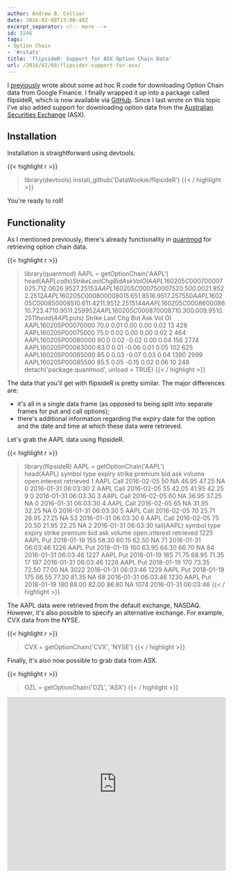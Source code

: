 ```yaml
---
author: Andrew B. Collier
date: 2016-02-08T15:00:48Z
excerpt_separator: <!-- more -->
id: 3246
tags:
- Option Chain
- '#rstats'
title: 'flipsideR: Support for ASX Option Chain Data'
url: /2016/02/08/flipsider-support-for-asx/
---
```


I [previously](http://www.exegetic.biz/blog/2015/01/download-option-chain-from-google-finance-in-r-an-update/) wrote about some ad hoc R code for downloading Option Chain data from Google Finance. I finally wrapped it up into a package called flipsideR, which is now available via [GitHub](https://github.com/DataWookie/flipsideR). Since I last wrote on this topic I've also added support for downloading option data from the [Australian Securities Exchange](http://www.asx.com.au/) (ASX).

<!--more-->

## Installation

Installation is straightforward using devtools.

{{< highlight r >}}
> library(devtools)
> install_github('DataWookie/flipsideR')
{{< / highlight >}}

You're ready to roll!

## Functionality

As I mentioned previously, there's already functionality in [quantmod](http://www.quantmod.com/) for retrieving option chain data.

{{< highlight r >}}
> library(quantmod)
> AAPL = getOptionChain('AAPL')
> head(AAPL$calls)
                    Strike  Last  Chg   Bid   Ask Vol OI
AAPL160205C00070000     70 25.71 2.06 26.95 27.25   1 53
AAPL160205C00075000     75 20.50 0.00 21.95 22.25   1  2
AAPL160205C00080000     80 15.65 1.85 16.95 17.25  75 50
AAPL160205C00085000     85 10.61 1.42 11.95 12.25 151 44
AAPL160205C00086000     86 10.72 3.47 10.95 11.25  99 52
AAPL160205C00087000     87 10.30 0.00  9.95 10.25   1  1
> head(AAPL$puts)
                    Strike Last   Chg  Bid  Ask  Vol   OI
AAPL160205P00070000   70.0 0.01  0.00 0.00 0.02   13  428
AAPL160205P00075000   75.0 0.02  0.00 0.00 0.02    2  464
AAPL160205P00080000   80.0 0.02 -0.02 0.00 0.04  156 2774
AAPL160205P00083000   83.0 0.01 -0.06 0.01 0.05  102  625
AAPL160205P00085000   85.0 0.03 -0.07 0.03 0.04 1390 2999
AAPL160205P00085500   85.5 0.05 -0.15 0.02 0.06   10  248
> detach('package:quantmod', unload = TRUE)
{{< / highlight >}}

The data that you'll get with flipsideR is pretty similar. The major differences are:

* it's all in a single data frame (as opposed to being split into separate frames for put and call options); 
* there's additional information regarding the expiry date for the option and the date and time at which these data were retrieved.

Let's grab the AAPL data using flipsideR.

{{< highlight r >}}
> library(flipsideR)
> AAPL = getOptionChain('AAPL')   
> head(AAPL)
  symbol type     expiry strike premium   bid   ask volume open.interest           retrieved
1   AAPL Call 2016-02-05     50      NA 46.95 47.25     NA             0 2016-01-31 06:03:30
2   AAPL Call 2016-02-05     55   42.05 41.95 42.25      9             0 2016-01-31 06:03:30
3   AAPL Call 2016-02-05     60      NA 36.95 37.25     NA             0 2016-01-31 06:03:30
4   AAPL Call 2016-02-05     65      NA 31.95 32.25     NA             0 2016-01-31 06:03:30
5   AAPL Call 2016-02-05     70   25.71 26.95 27.25     NA            53 2016-01-31 06:03:30
6   AAPL Call 2016-02-05     75   20.50 21.95 22.25     NA             2 2016-01-31 06:03:30
> tail(AAPL)
     symbol type     expiry strike premium   bid   ask volume open.interest           retrieved
1225   AAPL  Put 2018-01-19    155   58.30 60.15 62.50     NA            71 2016-01-31 06:03:46
1226   AAPL  Put 2018-01-19    160   63.95 64.30 66.70     NA            84 2016-01-31 06:03:46
1227   AAPL  Put 2018-01-19    165   71.75 68.95 71.35     17           197 2016-01-31 06:03:46
1228   AAPL  Put 2018-01-19    170   73.35 72.50 77.00     NA          3022 2016-01-31 06:03:46
1229   AAPL  Put 2018-01-19    175   66.55 77.30 81.35     NA            68 2016-01-31 06:03:46
1230   AAPL  Put 2018-01-19    180   88.00 82.00 86.80     NA          1074 2016-01-31 06:03:46
{{< / highlight >}}

The AAPL data were retrieved from the default exchange, NASDAQ. However, it's also possible to specify an alternative exchange. For example, CVX data from the NYSE.

{{< highlight r >}}
> CVX = getOptionChain('CVX', 'NYSE')
{{< / highlight >}}

Finally, it's also now possible to grab data from ASX.

{{< highlight r >}}
> OZL = getOptionChain('OZL', 'ASX')
{{< / highlight >}}

<iframe width="100%" height="400" frameborder="0" scrolling="no" src="https://plot.ly/~collierab/453.embed"></iframe>